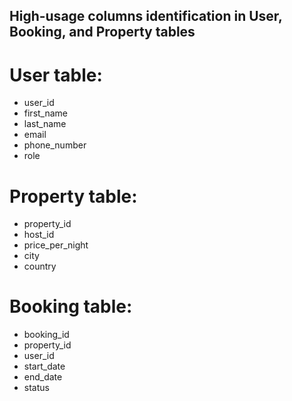 ## High-usage columns identification in User, Booking, and Property tables

# User table:

- user_id
- first_name
- last_name
- email
- phone_number
- role

# Property table:

- property_id
- host_id
- price_per_night
- city
- country

# Booking table:

- booking_id
- property_id
- user_id
- start_date
- end_date
- status
